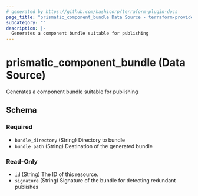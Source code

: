 ```yaml
---
# generated by https://github.com/hashicorp/terraform-plugin-docs
page_title: "prismatic_component_bundle Data Source - terraform-provider-prismatic"
subcategory: ""
description: |-
  Generates a component bundle suitable for publishing
---
```


# prismatic_component_bundle (Data Source)

Generates a component bundle suitable for publishing



<!-- schema generated by tfplugindocs -->
## Schema

### Required

- `bundle_directory` (String) Directory to bundle
- `bundle_path` (String) Destination of the generated bundle

### Read-Only

- `id` (String) The ID of this resource.
- `signature` (String) Signature of the bundle for detecting redundant publishes


